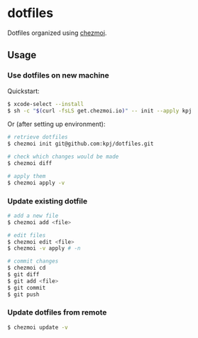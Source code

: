 # dotfiles

Dotfiles organized using [chezmoi](https://www.chezmoi.io/).


## Usage

### Use dotfiles on new machine

Quickstart:

```bash
$ xcode-select --install
$ sh -c "$(curl -fsLS get.chezmoi.io)" -- init --apply kpj
```

Or (after setting up environment):

```bash
# retrieve dotfiles
$ chezmoi init git@github.com:kpj/dotfiles.git

# check which changes would be made
$ chezmoi diff

# apply them
$ chezmoi apply -v
```

### Update existing dotfile

```bash
# add a new file
$ chezmoi add <file>

# edit files
$ chezmoi edit <file>
$ chezmoi -v apply # -n

# commit changes
$ chezmoi cd
$ git diff
$ git add <file>
$ git commit
$ git push
```

### Update dotfiles from remote

```bash
$ chezmoi update -v
```
